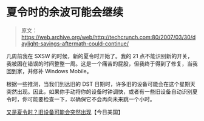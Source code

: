 # 夏令时的余波可能会继续

> 原文：<https://web.archive.org/web/http://techcrunch.com:80/2007/03/30/daylight-savings-aftermath-could-continue/>

几周前我在 SXSW 的时候，新的夏令时开始了。我的 21 点不能识别新的开关，我被困在错误的时间整整一周。这是一个痛苦的屁股，但我终于得到了修复，当我回到家，并修补 Windows Mobile。

根据一些推测，当我们到达旧的 DST 日期时，许多旧的设备可能会在这个星期天突然出现。因此，如果你手动将你的设备时钟调快，或者有一些旧设备自动识别夏令时，你可能要检查一下，以确保它不会再向未来跳一个小时。

[又是夏令时？旧设备可能会突然出现](https://web.archive.org/web/20151223082457/http://www.usatoday.com/tech/news/2007-03-29-daylight-savings-old-devices_N.htm)【今日美国】